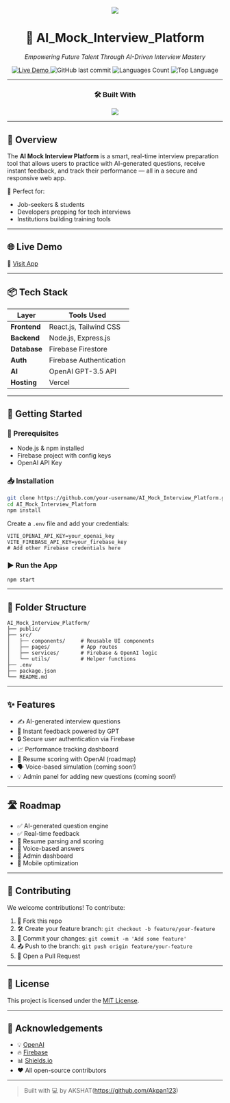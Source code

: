<!-- Banner -->
<p align="center">
  <img src="https://readme-typing-svg.herokuapp.com/?lines=🚀+AI+Mock+Interview+Platform;Aim+your+interview+journey+with+AI!&center=true&width=440&height=50&font=Fira+Code&color=2F80ED&vCenter=true&size=22">
</p>

<div align="center">

# 🤖 AI_Mock_Interview_Platform

*Empowering Future Talent Through AI-Driven Interview Mastery*

<a href="https://ai-mock-interviews-five-flax.vercel.app/" target="_blank">
  <img alt="Live Demo" src="https://img.shields.io/badge/Live-Demo-2ea44f?style=for-the-badge&logo=vercel&logoColor=white" />
</a>
<img alt="GitHub last commit" src="https://img.shields.io/github/last-commit/Akpan123/AI_Mock_Interview_Platform?style=for-the-badge" />
<img alt="Languages Count" src="https://img.shields.io/github/languages/count/Akpan123/AI_Mock_Interview_Platform?style=for-the-badge" />
<img alt="Top Language" src="https://img.shields.io/github/languages/top/Akpan123/AI_Mock_Interview_Platform?style=for-the-badge" />

---

### 🛠️ Built With

<img src="https://skillicons.dev/icons?i=react,tailwind,nodejs,express,firebase,javascript,vercel,openai" />

</div>

---

## 📌 Overview

The **AI Mock Interview Platform** is a smart, real-time interview preparation tool that allows users to practice with AI-generated questions, receive instant feedback, and track their performance — all in a secure and responsive web app.

🧠 Perfect for:
- Job-seekers & students
- Developers prepping for tech interviews
- Institutions building training tools

---

## 🌐 Live Demo

🔗 [Visit App](https://ai-mock-interviews-five-flax.vercel.app/)

---

## 📦 Tech Stack

| Layer        | Tools Used                                      |
|--------------|--------------------------------------------------|
| **Frontend** | React.js, Tailwind CSS                          |
| **Backend**  | Node.js, Express.js                             |
| **Database** | Firebase Firestore                              |
| **Auth**     | Firebase Authentication                         |
| **AI**       | OpenAI GPT-3.5 API                              |
| **Hosting**  | Vercel                                           |

---

## 🚀 Getting Started

### 🧰 Prerequisites

- Node.js & npm installed
- Firebase project with config keys
- OpenAI API Key

### 📥 Installation

```bash
git clone https://github.com/your-username/AI_Mock_Interview_Platform.git
cd AI_Mock_Interview_Platform
npm install
````

Create a `.env` file and add your credentials:

```env
VITE_OPENAI_API_KEY=your_openai_key
VITE_FIREBASE_API_KEY=your_firebase_key
# Add other Firebase credentials here
```

### ▶️ Run the App

```bash
npm start
```

---

## 📁 Folder Structure

```
AI_Mock_Interview_Platform/
├── public/
├── src/
│   ├── components/     # Reusable UI components
│   ├── pages/          # App routes
│   ├── services/       # Firebase & OpenAI logic
│   └── utils/          # Helper functions
├── .env
├── package.json
└── README.md
```

---

## ✨ Features

* ✍️ AI-generated interview questions
* 🧠 Instant feedback powered by GPT
* 🔒 Secure user authentication via Firebase
* 📈 Performance tracking dashboard
* 📄 Resume scoring with OpenAI (roadmap)
* 🗣️ Voice-based simulation (coming soon!)
* 💡 Admin panel for adding new questions (coming soon!)

---

## 🛣️ Roadmap

* ✅ AI-generated question engine
* ✅ Real-time feedback
* 🔲 Resume parsing and scoring
* 🔲 Voice-based answers
* 🔲 Admin dashboard
* 🔲 Mobile optimization

---

## 🤝 Contributing

We welcome contributions! To contribute:

1. 🍴 Fork this repo
2. 🛠️ Create your feature branch: `git checkout -b feature/your-feature`
3. 💾 Commit your changes: `git commit -m 'Add some feature'`
4. 📤 Push to the branch: `git push origin feature/your-feature`
5. 🧃 Open a Pull Request

---

## 📜 License

This project is licensed under the [MIT License](LICENSE).

---

## 🙏 Acknowledgements

* 💡 [OpenAI](https://openai.com/)
* 🔥 [Firebase](https://firebase.google.com/)
* 📊 [Shields.io](https://shields.io/)
* ❤️ All open-source contributors

---

> Built with 💻 by AKSHAT(https://github.com/Akpan123)

```
